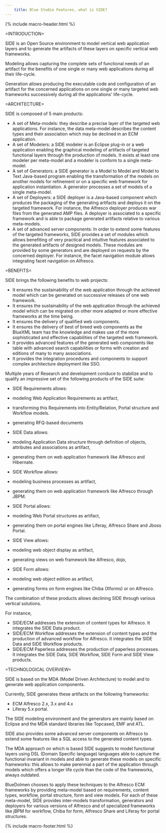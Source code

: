 ```yaml
---
    title: Blue Studio Features, what is SIDE?
---
```


{% include macro-header.html %}

=INTRODUCTION=

SIDE is an Open Source environment to model vertical web application layers and to generate the artifacts of these layers on specific vertical web frameworks.

Modeling allows capturing the complete sets of functional needs of an artifact for the benefits of one single or many web applications during all their life-cycle.

Generation allows producing the executable code and configuration of an artifact for the concerned applications on one single or many targeted web frameworks successively during all the applications' life-cycle.


=ARCHITECTURE=

SIDE is composed of 5 main products:

* A set of Meta-models: they describe a precise layer of the targeted web applications. For instance, the data meta-model describes the content types and their association which may be declined in an ECM application.
* A set of Modelers: a SIDE modeler is an Eclipse plug-in or a web application enabling the graphical modeling of artifacts of targeted functional layers through the production of models. It exists at least one modeler per meta-model and a modeler is conform to a single meta-model.
* A set of Generators: a SIDE generator is a Model to Model and Model to Text Java-based program enabling the transformation of the models on another models for refinement or on a specific web framework for application instantiation. A generator processes a set of models of a single meta-model.
* A set of Deployers: a SIDE deployer is a Java-based component which produces the packaging of the generating artifacts and deploys it on the targeted framework. For instance, the Alfresco deployer produces war files from the generated AMP files. A deployer is associated to a specific framework and is able to package generated artifacts relative to various meta-models.
* A set of advanced server components: In order to extend some features of the targeted frameworks, SIDE provides a set of modules which allows benefiting of very practical and intuitive features associated to the generated artifacts of designed models. These modules are provided by some generators and are deployed on requests by the concerned deployer. For instance, the facet navigation module allows integrating facet navigation on Alfresco.

=BENEFITS=

SIDE brings the following benefits to web projects:

* It ensures the sustainability of the web application through the achieved model which can be generated on successive releases of one web framework.
* It ensures the sustainability of the web application through the achieved model which can be migrated on other more adapted or more effective frameworks at the time being.
* It ensures the delivery of qualified web components.
* It ensures the delivery of best of breed web components as the BlueXML team has the knowledge and makes use of the more sophisticated and effective capabilities of the targeted web framework.
* It provides advanced features of the generated web components like table with advanced search capabilities or forms with creation and editions of many to many associations.
* It provides the integration procedures and components to support complex architecture deployment like SSO.

Multiple years of Research and development conduce to stabilize and to qualify an impressive set of the following products of the SIDE suite:

* SIDE Requirements allows:
 * modeling Web Application Requirements as artifact,
 * transforming this Requirements into Entity/Relation, Portal structure and Workflow models.
 * generating RFQ-based documents

* SIDE Data allows:
 * modeling Application Data structure through definition of objects, attributes and associations as artifact,
 * generating them on web application framework like Alfresco and Hibernate.

* SIDE Workflow allows:
 * modeling business processes as artifact,
 * generating them on web application framework like Alfresco through JBPM.

* SIDE Portal allows:
 * modeling Web Portal structures as artifact,
 * generating them on portal engines like Liferay, Alfresco Share and Jboss Portal.

* SIDE View allows:
 * modeling web object display as artifact,
 * generating views on web framework like Alfresco, dojo,

* SIDE Form allows:
 * modeling web object edition as artifact,
 * generating forms on form engines like Chiba (Xforms) or on Alfresco.

The combination of these products allows declining SIDE through various vertical solutions.

For instance,

* SIDE/ECM addresses the extension of content types for Alfresco. It integrates the SIDE Data product.
* SIDE/ECM Workflow addresses the extension of content types and the production of advanced workflow for Alfresco. It integrates the SIDE Data and SIDE Workflow products.
* SIDE/ECM Paperless addresses the production of paperless processes. It integrates the SIDE Data, SIDE Workflow, SIDE Form and SIDE View products.

=TECHNOLOGICAL OVERVIEW=

SIDE is based on the MDA (Model Driven Architecture) to model and to generate web application components.

Currently, SIDE generates these artifacts on the following frameworks:

* ECM Alfresco 2.x, 3.x and 4.x
* Liferay 5.x portal.

The SIDE modeling environment and the generators are mainly based on Eclipse and the MDA standard libraries like Topcased, EMF and ATL.

SIDE also provides some advanced server components on Alfresco to extend some features like a SQL access to the generated content types.

The MDA approach on which is based SIDE suggests to model functional layers using DSL (Domain Specific language) languages able to capture the functional invariant in models and able to generate these models on specific frameworks: this allows to make perennial a part of the application through models which offers a longer life cycle than the code of the frameworks, always outdated.

BlueDolmen chooses to apply these techniques to the Alfresco ECM frameworks by providing meta-model based on requirements, content types, workflow, portal structure, form and view models. For each of these meta-model, SIDE provides inter-models transformation, generators and deployers for various versions of Alfresco and of specialized frameworks like jBPM for workflow, Chiba for form, Alfresco Share and Liferay for portal structures.

{% include macro-footer.html %}
